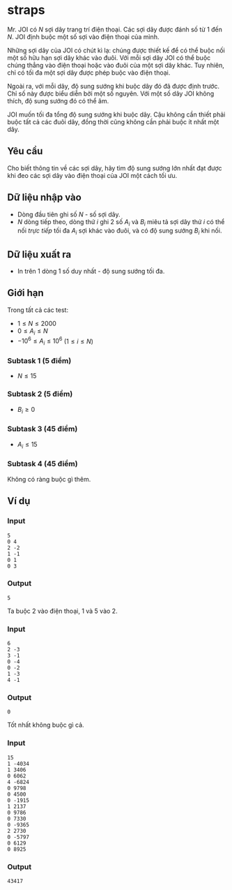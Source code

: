 # straps

Mr. JOI có $N$ sợi dây trang trí điện thoại. Các sợi dây được đánh số từ $1$ đến $N$. JOI định buộc một số sợi vào điện thoại của mình.

Những sợi dây của JOI có chút kì lạ: chúng được thiết kế để có thể buộc nối một số hữu hạn sợi dây khác vào đuôi. Với mỗi sợi dây JOI có thể buộc chúng thẳng vào điện thoại hoặc vào đuôi của một sợi dây khác. Tuy nhiên, chỉ có tối đa một sợi dây được phép buộc vào điện thoại.

Ngoài ra, với mỗi dây, độ sung sướng khi buộc dây đó đã được định trước. Chỉ số này được biểu diễn bởi một số nguyên. Với một số dây JOI không thích, độ sung sướng đó có thể âm. 

JOI muốn tối đa tổng độ sung sướng khi buộc dây. Cậu không cần thiết phải buộc tất cả các đuôi dây, đồng thời cũng không cần phải buộc ít nhất một dây.

## Yêu cầu

Cho biết thông tin về các sợi dây, hãy tìm độ sung sướng lớn nhất đạt được khi đeo các sợi dây vào điện thoại của JOI một cách tối ưu.

## Dữ liệu nhập vào

- Dòng đầu tiên ghi số $N$ - số sợi dây.
- $N$ dòng tiếp theo, dòng thứ $i$ ghi 2 số $A_i$ và $B_i$ miêu tả sợi dây thứ $i$ có thể nối *trực tiếp* tối đa $A_i$ sợi khác vào đuôi, và có độ sung sướng $B_i$ khi nối.

## Dữ liệu xuất ra

- In trên 1 dòng 1 số duy nhất - độ sung sướng tối đa.

## Giới hạn

Trong tất cả các test:

- $1 \le N \le 2000$
- $0 \le A_i \le N$
- $-10^6 \le A_i \le 10^6$ ($1 \le i \le N$)

### Subtask 1 (5 điểm)

- $N \le 15$

### Subtask 2 (5 điểm)

- $B_i \ge 0$

### Subtask 3 (45 điểm)

- $A_i \le 15$

### Subtask 4 (45 điểm)

Không có ràng buộc gì thêm.

## Ví dụ

### Input

```
5
0 4
2 -2
1 -1
0 1
0 3
```

### Output

```
5
```

Ta buộc 2 vào điện thoại, 1 và 5 vào 2.

### Input

```
6
2 -3
3 -1
0 -4
0 -2
1 -3
4 -1
```

### Output

```
0
```

Tốt nhất không buộc gì cả.

### Input

```
15
1 -4034
1 3406
0 6062
4 -6824
0 9798
0 4500
0 -1915
1 2137
0 9786
0 7330
0 -9365
2 2730
0 -5797
0 6129
0 8925
```

### Output

```
43417
```